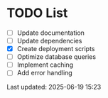 # TODO List

- [ ] Update documentation
- [ ] Update dependencies
- [x] Create deployment scripts
- [ ] Optimize database queries
- [ ] Implement caching
- [ ] Add error handling

Last updated: 2025-06-19 15:23
